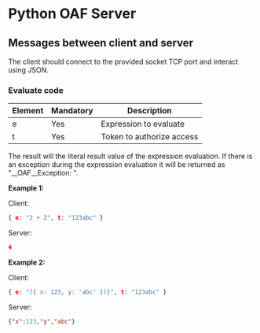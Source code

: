 # Python OAF Server

## Messages between client and server

The client should connect to the provided socket TCP port and interact using JSON. 

### Evaluate code

| Element | Mandatory | Description |
|---------|-----------|-------------|
| e       | Yes | Expression to evaluate |
| t       | Yes | Token to authorize access |

The result will the literal result value of the expression evaluation. If there is an exception during the expression evaluation it will be returned as "__OAF__Exception: <exception text>".

**Example 1:**

Client:

```json
{ e: "2 + 2", t: "123abc" }
```

Server:

```json
4
```

**Example 2:**

Client:

```json
{ e: "({ x: 123, y: 'abc' })}", t: "123abc" }
```

Server:

```json
{"x":123,"y","abc"}
```